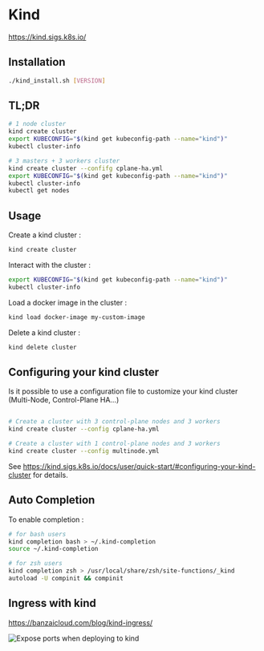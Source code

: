 # Kind

https://kind.sigs.k8s.io/

## Installation

```bash
./kind_install.sh [VERSION]
```

## TL;DR

```bash
# 1 node cluster
kind create cluster
export KUBECONFIG="$(kind get kubeconfig-path --name="kind")"
kubectl cluster-info

# 3 masters + 3 workers cluster
kind create cluster --confifg cplane-ha.yml
export KUBECONFIG="$(kind get kubeconfig-path --name="kind")"
kubectl cluster-info
kubectl get nodes
```

## Usage

Create a kind cluster :

```bash
kind create cluster
```

Interact with the cluster :

```bash
export KUBECONFIG="$(kind get kubeconfig-path --name="kind")"
kubectl cluster-info
```

Load a docker image in the cluster :

```bash
kind load docker-image my-custom-image
```

Delete a kind cluster :

```bash
kind delete cluster
```

## Configuring your kind cluster

Is it possible to use a configuration file to customize your kind cluster (Multi-Node, Control-Plane HA...)

```bash

# Create a cluster with 3 control-plane nodes and 3 workers
kind create cluster --config cplane-ha.yml

# Create a cluster with 1 control-plane nodes and 3 workers
kind create cluster --config multinode.yml

```

See https://kind.sigs.k8s.io/docs/user/quick-start/#configuring-your-kind-cluster for details.

## Auto Completion

To enable completion :

```bash
# for bash users
kind completion bash > ~/.kind-completion
source ~/.kind-completion

# for zsh users
kind completion zsh > /usr/local/share/zsh/site-functions/_kind
autoload -U compinit && compinit
```

## Ingress with kind

https://banzaicloud.com/blog/kind-ingress/

![Expose ports when deploying to kind](https://banzaicloud.com/img/blog/kind/kind-socat.png)
